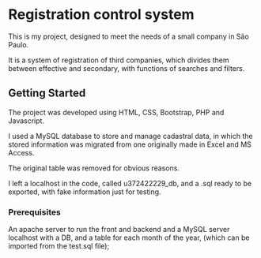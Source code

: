 # Registration control system

This is my project, designed to meet the needs of a small company in São Paulo.

It is a system of registration of third companies, which divides them between effective and secondary, with functions of searches and filters.

## Getting Started

The project was developed using HTML, CSS, Bootstrap, PHP and Javascript.

I used a MySQL database to store and manage cadastral data, in which the stored information was migrated from one originally made in Excel and MS Access.

The original table was removed for obvious reasons. 

I left a localhost in the code, called u372422229_db, and a .sql ready to be exported, with fake information just for testing.

### Prerequisites


An apache server to run the front and backend and a MySQL server localhost with a DB, and a table  for each month of the year, (which can be imported from the test.sql file);



